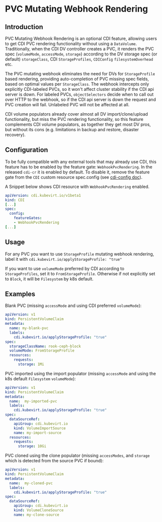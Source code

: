 # PVC Mutating Webhook Rendering

## Introduction

PVC Mutating Webhook Rendering is an optional CDI feature, allowing users to get CDI PVC rendering functionality without using a `DataVolume`. Traditionally, when the CDI DV controller creates a PVC, it renders the PVC spec (`volumeMode`, `accessMode`, `storage`) according to the DV storage spec (or default) `storageClass`, CDI `StorageProfiles`, `CDIConfig` `filesystemOverhead` etc.

The PVC mutating webhook eliminates the need for DVs for `StorageProfile` based rendering, providing auto-completion of PVC missing spec fields, based on optimal values per `StorageClass`. The webhook intercepts only explicitly CDI-labeled PVCs, so it won't affect cluster stability if the CDI api server is down. For labeled PVCs, `objectSelectors` decide when to call out over HTTP to the webhook, so if the CDI api server is down the request and PVC creation will fail. Unlabeled PVC will not be affected at all.

CDI volume populators already cover almost all DV import/clone/upload functionality, but miss the PVC rendering functionality, so this feature complements CDI volume populators, as together they get most DV pros, but without its cons (e.g. limitations in backup and restore, disaster recovery).

## Configuration

To be fully compatible with any external tools that may already use CDI, this feature has to be enabled by the feature gate: `WebhookPvcRendering`. In the released `cdi-cr` it is enabled by default. To disable it, remove the feature gate from the `CDI` custom resource spec.config (see [cdi-config doc](./cdi-config.md)).

A Snippet below shows CDI resource with `WebhookPvcRendering` enabled.
```yaml
apiVersion: cdi.kubevirt.io/v1beta1
kind: CDI
[...]
spec:
  config:
    featureGates:
    - WebhookPvcRendering
[...]
```

## Usage

For any PVC you want to use `StorageProfile` mutating webhook rendering, label it with `cdi.kubevirt.io/applyStorageProfile: "true"`

If you want to use `volumeMode` preferred by CDI according to `StorageProfiles`, set it to `FromStorageProfile`. Otherwise if not explicitly set to `Block`, it will be `Filesystem` by k8s default.

## Examples

Blank PVC (missing `accessMode` and using CDI preferred `volumeMode`):

```yaml
apiVersion: v1
kind: PersistentVolumeClaim
metadata:
  name: my-blank-pvc
  labels:
    cdi.kubevirt.io/applyStorageProfile: "true"
spec:
  storageClassName: rook-ceph-block
  volumeMode: FromStorageProfile
  resources:
    requests:
      storage: 1Mi
```

PVC imported using the import populator (missing `accessMode` and using the k8s default `Filesystem` `volumeMode`):

```yaml
apiVersion: v1
kind: PersistentVolumeClaim
metadata:
  name:  my-imported-pvc
  labels:
    cdi.kubevirt.io/applyStorageProfile: "true"
spec:
  dataSourceRef:
    apiGroup: cdi.kubevirt.io
    kind: VolumeImportSource
    name: my-import-source
  resources:
    requests:
      storage: 10Gi
```

PVC cloned using the clone populator (missing `accessModes`, and `storage` which is detected from the source PVC if bound):

```yaml
apiVersion: v1
kind: PersistentVolumeClaim
metadata:
  name:  my-cloned-pvc
  labels:
    cdi.kubevirt.io/applyStorageProfile: "true"
spec:
  dataSourceRef:
    apiGroup: cdi.kubevirt.io
    kind: VolumeCloneSource
    name: my-clone-source
```